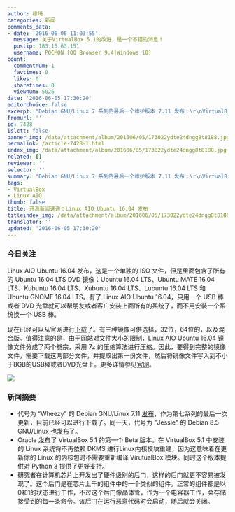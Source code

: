 ```yaml
---
author: 棣琦
categories: 新闻
comments_data:
- date: '2016-06-06 11:03:55'
  message: 关于VirtualBox 5.1的改进，是一个不错的消息！
  postip: 183.15.63.151
  username: POCMON [QQ Browser 9.4|Windows 10]
count:
  commentnum: 1
  favtimes: 0
  likes: 0
  sharetimes: 0
  viewnum: 5026
date: '2016-06-05 17:30:20'
editorchoice: false
excerpt: "Debian GNU/Linux 7 系列的最后一个维护版本 7.11 发布；\r\nVirtualBox 5.1 中将不再依赖内核 DKMS。"
fromurl: ''
id: 7428
islctt: false
banner_img: /data/attachment/album/201606/05/173022ydte24dngg8t8188.jpg
permalink: /article-7428-1.html
index_img: /data/attachment/album/201606/05/173022ydte24dngg8t8188.jpg
related: []
reviewer: ''
selector: ''
summary: "Debian GNU/Linux 7 系列的最后一个维护版本 7.11 发布；\r\nVirtualBox 5.1 中将不再依赖内核 DKMS。"
tags:
- VirtualBox
- Linux AIO
thumb: false
title: 开源新闻速递：Linux AIO Ubuntu 16.04 发布
titleindex_img: /data/attachment/album/201606/05/173022ydte24dngg8t8188.jpg
translator: ''
updated: '2016-06-05 17:30:20'
---
```


### 今日关注


Linux AIO Ubuntu 16.04 发布，这是一个单独的 ISO 文件，但是里面包含了所有的 Ubuntu 16.04 LTS DVD 镜像：Ubuntu 16.04 LTS、Ubuntu MATE 16.04 LTS、Kubuntu 16.04 LTS、Xubuntu 16.04 LTS、Lubuntu 16.04 LTS 和 Ubuntu GNOME 16.04 LTS。有了 Linux AIO Ubuntu 16.04，只用一个 USB 棒或者 DVD 光盘就可以帮朋友或者客户安装上面所有的系统了，而不用安装一个系统换一个 USB 棒。


现在已经可以从官网进行[下载](http://linuxaio.net/)了。有三种镜像可供选择，32位，64位的，以及混合版。值得注意的是，由于网站对文件大小的限制，Linux AIO Ubuntu 16.04 镜像文件分成了两个卷宗，采用 7z 的压缩算法进行压缩。因此，要得到完整的镜像文件，需要下载这两部分文件，并提取出第一份文件，然后将镜像文件写入到不小于8GB的USB棒或者DVD光盘上。更多详情参见[官网](http://linuxaio.net/)。


![](/data/attachment/album/201606/05/173022ydte24dngg8t8188.jpg)


### 新闻摘要


* 代号为 “Wheezy” 的 Debian GNU/Linux 7.11 [发布](https://www.debian.org/News/2016/2016060402)，作为第七系列的最后一次更新，目前已经可以进行下载了。同一天，代号为 "Jessie" 的 Debian 8.5 GNU/Linux 也[发布](https://www.debian.org/News/2016/20160604)了。
* Oracle [发布](https://blogs.oracle.com/virtualization/entry/oracle_vm_virtualbox_5_1)了 VirtualBox 5.1 的第一个 Beta 版本。在 VirtualBox 5.1 中安装的 Linux 系统将不再依赖 DKMS 进行Linux内核模块重建，因为这意味着在更新你的 Linux 的内核包时不需要重新编译 VirutualBox 模块。同时这个版本提供对 Python 3 提供了更好支持。
* 研究者在计算机芯片上开发出了硬件级别的后门，这样的后门就更不容易被发现了。这个后门是在芯片上千的组件中的一个类似的组件。正常的组件都是以0和1的状态进行工作，不过这个后门像晶体管，作为一个电容器工作，会存储接受到的每一条命令。该后门在运行恶意代码时会启动，随后就会关闭。